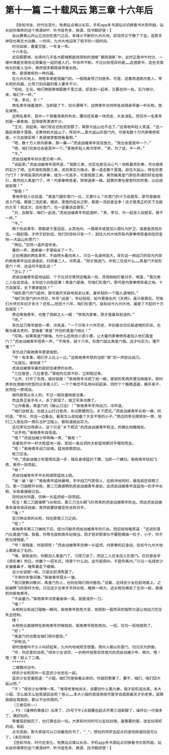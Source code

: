 # 第十一篇 二十载风云 第三章 十六年后
        【告知书友，时代在变化，免费站点难以长存，手机app多书源站点切换看书大势所趋，站长给你推荐的这个换源APP，听书音色多、换源、找书都好使！】
       自从滕青山开山立派创形意门之后，本烽火不断的九州大地，却突然又宁静了下去。连那天神宫也再无大动静，一时间，九州大地迎来了和平的一段时间。
       时光如梭，春夏交替，一年复一年。
       十六年后。
       武安郡郡城，在扬州几乎各大郡城都能找得到的酒楼‘春雨酒家’中，此时正是中午时分，一楼中满是天南地北聚集在一起的客人们，吵杂声不断。不过比较怪异的是……这酒家中，这些天南地北的客人当中，竟然很多都随身带着长枪。
       枪，是很难练的一种兵器。
       在九州大地上，用枪本来是很偏门的。一般随身带刀剑居多。可是，这春雨酒家内客人，带长枪的兵器，比带刀剑兵器的客人要多不少。
       “哈哈，王兄。咱们俩能够相距数千里之遥，却走到一起来，又要去同一处。实乃缘分。来，咱们干一杯。”
       “来，李兄，干！”
       两名青年端着酒杯，当即碰了下，仰头便喝下。这两青年也同样各自随身带着一杆长枪，放在桌旁。
       这两名青年，其中一个穿着简单的布衣，腰间还有着一块虎皮，头发凌乱。而另外一名青年则是一袭青袍，显得俊秀潇洒不少。
       “王兄，说起来。咱们现在也到武安郡了。离那大延山也不远了。”这青袍年轻人笑道，“这一路赶来数千里路，总算快到大延山了。传说中……那大延山形意门内，可是有数十万内家拳修炼者。十万血狼军啊！真是做梦都想看看啊。”
       “嗯，数十万人练内家拳，那一幕——”虎皮战裙青年双目放光，“我也会是其中一个。”
       “嗯，咱们兄弟也会是其中一个。”青袍年轻人再次举杯，“来，为了这，干一杯。”
       “干。”
       虎皮战裙青年仰头便又喝一杯。
       “说起来。”虎皮战裙青年恨声道，“我那三弟，也实在是没点心气！他练着虎形拳，可也是练的实力了得。当年我和我那三弟，说将来实力强点，要一道走数千里路，前往大延山，拜在形意门门下！学得高深的内家拳，成为一代高手。可是我那三弟，竟然被禹皇门那些所谓的好处给吸引，竟然加入禹皇门了。哼！内家拳修炼者，转修道家一脉。就算厉害也是暂时的厉害。以后成就有限！”
       “那是！”
       青袍年轻人也说道，“禹皇门跟形意门一比，又算什么？形意门的十万血狼军，那可是最低进入门槛，都是二流武者。据说，里面的伍长之职，都是一流武者去争！这才是真正的天下无敌的大军！我这次，去形意门，也一定要进血狼军。”
       “对，血狼军，咱们一起进。”虎皮战裙青年举起酒杯，“来，李兄，为一起进入血狼军，再干一杯。”
       “干。”
       两个热血青年，那都是千里迢迢，从其他州，一路艰辛或是加入商队为护卫，或是是其他办法。一路赶路，才终于赶到这。他们的目标只有一个，前往九州大地所有内家拳修炼者向往的圣地——大延山形意门！
       “两位。”忽然一道声音传来。
       蓬的一声，酒桌被一手掌拍击了一下。
       正在喝酒的两名青年，不由转头看向来人，只见一名身材高大，背负这一柄战刀的目光内敛的紫袍青年站在酒桌前，扫视着二人，冷笑道，“刚才我进门，听到二位说什么……禹皇门不如形意门？哼，这话可不能乱说！”
       “怎么了！”
       虎皮战裙青年猛地站起，个子比对方竟然还略高一些，虎视眈眈盯着对手，喝道，“我兄弟二人在这说话，关你这小白脸屁事！禹皇门是强，可咱们形意门，那可是内家拳修炼者之地。十万血狼军，天下哪家能挡？”
       “咱形意门开门祖师，那可是开天辟地有史以来，最年轻的一个踏入虚境的。”
       “咱们形意门的大师兄，外号‘凶兽’。年纪轻轻，如今更是名列《天榜》。虽只是靠后，可咱们大师兄年纪才多大？还有……短短十六年，咱们形意门，就有如今九州大地，最是了不起的十万血狼军！”
       旁边青袍青年，也瞥了挑衅之人一眼：“修炼内家拳，那才是最有前途的。”
       “哼。”
       背负战刀青年面色一寒，冷笑道，“一个只有十六年历史，开创者也仅仅是虚境的宗派，也敢与最古老的，至强者‘禹皇’开创的禹皇门相比！”
       “哎呦。如果禹皇门够强。为什么还用些小恩小惠，让大量内家拳修炼者加入他们禹皇门？”虎皮战裙青年怪笑一声，“不用多，就十六年。形意门就比禹皇门强。这才叫实力。懂不懂？”
       背负战刀紫袍青年更是恼怒。
       “哼！有本事，咱们手上比上一比。”这紫袍青年怒的当即‘锵’的一声拔出战刀。
       “比就比，谁怕谁？”
       虎皮战裙青年霍的就抓住桌旁的长枪。
       “几位客官，几位客官。”掌柜的见势不妙，立即跑过来。
       “让开，打坏了东西，赔你就是！”紫袍青年冷视了他一眼，掌柜的笑两声便没再插手。顿时原本在酒楼内吃饭的众多客人们，一个个唯恐不乱地叫好起来。同时个个略微退避，搬开桌子，反而在一旁观战。
       城内是禁止杀人的，不过一般较量倒是没事。
       而且真正高手杀人，杀了就溜了。城卫军来也晚了。
       “让你看看，禹皇门的《破山刀法》！”紫袍青年手持战刀，冷声道。
       “咱们这枪法，也就上山打过老虎，杀过野猪而已。乡下把式。”虎皮战裙青年长枪一横，同时道，“李兄，你且一边看去。看我怎么收拾着个大言不惭的小子。”旁边的李兄微笑到一旁，他们二人是在同一商队当护卫碰上，都知道彼此实力。
       这位李兄也得承认，这个只会‘乡下把式’的虎皮战裙青年枪法，的确比他略强些。
       “出手吧。”紫袍青年自信道。
       “哦？”虎皮战裙少年咧嘴一笑，“看枪！”
       说着他手中一杆大枪猛地一旋，犹如一条出洞的大蛇猛地朝对手噬咬而去。
       “哐！”紫袍青年战刀如电，猛地挥劈而出。
       枪刀交击。
       “哼。”虎皮战裙少年震得后退一步，随后身体猛的下蹲，当即一个横扫。紫袍青年轻如飞燕，竟然一跃而起。
       “咻！”
       虎皮战裙青年手中长枪顺势猛地上挑。
       “破！破！破！”紫袍青年猛地暴喝，手中战刀气势惊人，在俯冲地同时，接连疯狂挥劈三刀。第一刀就劈开长枪，第二刀直接劈到虎皮战裙青年身前，这虎皮战裙青年连猛地一扔手中长枪，长枪直接砸过去。
       同时凶光毕露，仿佛一头猛虎般一跃而起。
       哐当！第二刀直接劈飞长枪后，第三刀当头朝飞扑而来的虎皮战裙青年砍去。而这虎皮战裙青年身体诡异扭曲，竟然欲要拼着受伤击败对手。
       “嗤！”
       突兀伸出来的长枪，挡在那第三刀之前。
       “哐！”
       紫袍青年第三刀被挡下后，借力闪躲开虎皮战裙青年的爪击。而后哈哈嗤笑道：“还说形意门比禹皇门强，我看，你等也就和我年纪相当。刚才若非那家伙不要脸横插一杠子，小子，你不死也得残废。”
       “哼！我残废，你就得死！”虎皮战裙青年仿佛一头猛虎。内家拳的近身战，在如今九州大地上都是出了名的。
       “嘿，穿紫皮的，你都加入禹皇门了，习得刀诀了。而这二人还未加入形意门。仅仅是自学《虎形拳》而已。你赢个一招半式，得意个什么劲。这可是扬州。不是你禹州。”只见一名绿衣少女皱着鼻子，嗤笑着走下楼梯。
       这少女容貌一般，只是比较清秀罢了。
       “不用你多管闲事。”紫袍青年眉头一皱。
       “我只是教训教训，禹皇门的人，也别在咱们扬州嚣张。”说着，这绿衣少女捡起地面上，之前被劈飞的那杆大枪。只见这少女单手手持长枪，略微一用力，这长枪仿佛有了生命一般，直接刺向紫袍青年。
       “不自量力。”紫袍青年冷笑着身体一晃，就是凌厉一刀。
       “嗤！”
       长枪枪尖和战刀碰触一瞬间，紫袍青年脸色大变，他感到一股奇异的旋转力道让他战刀完全失去控制。
       噗！
       长枪枪尖直接停在紫袍青年的喉咙前，紫袍青年脸色煞白。一招，仅仅一招他就败了。
       “好！”
       “禹皇门的也敢在咱们扬州嚣张。”
       “好枪法。”
       顿时酒楼内不少人叫好起来，九州内地域观念很重。扬州人都以形意门、归元宗为骄傲。
       “哼，你还差的远呢。”绿衣少女说完，一扔枪杆给那双目放光的虎皮战裙少年，再次，噔！噔！噔！就上了二楼。
       ******
       二楼雅间当中。
       绿衣少女和另外一名蓝衣少女坐在一起。
       蓝衣少女苦着脸道：“小姐，咱们可是偷着出来的。你就别惹事了。要不，咱们，咱们回大延山吧。”
       “不！”绿衣少女嘿嘿一笑，“难得老爹他闭关，说要创什么第九拳。我才趁机逃出来。本大小姐，怎么能怎么轻易就回去呢？放心……本大小姐的易容绝技可是学自我那最天才的老爹。就算我娘在我面前，都认不出你我的。”
       （三章完毕~~）
       。PS：《诸神的黄昏2》出来了，25号下午2点就要在起点开第三组新服了，操作比一代强多了，满好玩的，
       等番茄赶稿完了，也打算去玩一玩。大家有时间的可以去玩玩哦，最重要的是，进去玩得好的话，有起
       点币奖励，那大家就可以订阅番茄的书了，^_^。想玩的同学去起点的游戏频道找就可以了。（未完待续）
       【告知书友，时代在变化，免费站点难以长存，手机app多书源站点切换看书大势所趋，站长给你推荐的这个换源APP，听书音色多、换源、找书都好使！】